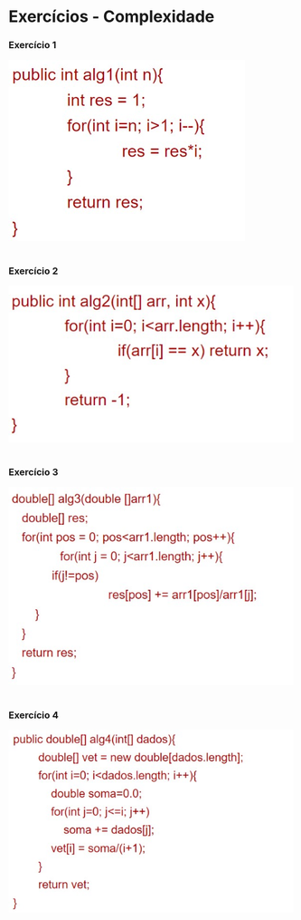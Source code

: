 # Exercícios - Complexidade

### Exercício 1

![Complexidade - Exercicio 1](/relatorio/Imagens/Complexidade/Exc1.jpg)

#

### Exercício 2

![Complexidade - Exercicio 2](/relatorio/Imagens/Complexidade/Exc2.jpg)

#

### Exercício 3

![Complexidade - Exercicio 3](/relatorio/Imagens/Complexidade/Exc3.jpg)

#

### Exercício 4

![Complexidade - Exercicio 4](/relatorio/Imagens/Complexidade/Exc4.jpg)
